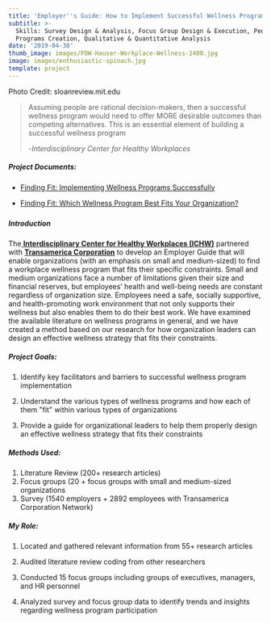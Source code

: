 ```yaml
---
title: 'Employer''s Guide: How to Implement Successful Wellness Programs '
subtitle: >-
  Skills: Survey Design & Analysis, Focus Group Design & Execution, People (HR)
  Programs Creation, Qualitative & Quantitative Analysis
date: '2019-04-30'
thumb_image: images/FOW-Hauser-Workplace-Wellness-2400.jpg
image: images/enthusiastic-spinach.jpg
template: project
---
```

Photo Credit: sloanreview.mit.edu

> Assuming people are rational decision-makers, then a successful wellness program would need to offer MORE desirable outcomes than competing alternatives. This is an essential element of building a successful wellness program
>
> \-*Interdisciplinary Center for Healthy Workplaces*

##### Project Documents:

*   [Finding Fit: Implementing Wellness Programs Successfully](https://healthyworkplaces.berkeley.edu/sites/default/files/employer_guide_2018_03_30.pdf)

*   [](https://pages.github.berkeley.edu/healthyworkplaces/assessment-tool/#home)

    [Finding Fit: Which Wellness Program Best Fits Your Organization?](https://pages.github.berkeley.edu/healthyworkplaces/assessment-tool/#home)

#####

##### Introduction

The[ **Interdisciplinary Center for Healthy Workplaces (ICHW)**](https://healthyworkplaces.berkeley.edu/) partnered with [**Transamerica Corporation**](https://www.transamerica.com/individual/) to develop an Employer Guide that will enable organizations (with an emphasis on small and medium-sized) to find a workplace wellness program that fits their specific constraints.  Small and medium organizations face a number of limitations given their size and financial reserves, but employees’ health and well-being needs are constant regardless of organization size. Employees need a safe, socially supportive, and health-promoting work environment that not only supports their wellness but also enables them to do their best work. We have examined the available literature on wellness programs in general, and we have created a method based on our research for how organization leaders can design an effective wellness strategy that fits their constraints.

##### Project Goals:

1.  Identify key facilitators and barriers to successful wellness program implementation

2.  Understand the various types of wellness programs and how each of them "fit" within various types of organizations

3.  Provide a guide for organizational leaders to help them properly design an effective wellness strategy that fits their constraints

##### Methods Used:

1.  Literature Review (200+ research articles)
2.  Focus groups (20 + focus groups with small and medium-sized organizations
3.  Survey (1540 employers + 2892 employees with Transamerica Corporation Network)

##### My Role:

1.  Located and gathered relevant information from 55+ research articles

2.  Audited literature review coding from other researchers

3.  Conducted 15 focus groups including groups of executives, managers, and HR personnel

4.  Analyzed survey and focus group data to identify trends and insights regarding wellness program participation
